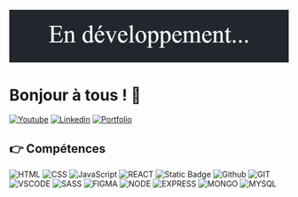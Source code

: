 ![banner](./banner_dark.png)

# Bonjour à tous ! 👋

<a href='http://bit.ly/3IzCeYf' target="_blank"><img alt='Youtube' src='https://img.shields.io/badge/YouTube-%23FF0000.svg?style=for-the-badge&logo=YouTube&logoColor=white'/></a>
<a href='https://www.linkedin.com/in/cyril-bourdon-6016042ba/' target="_blank"><img alt='Linkedin' src='https://img.shields.io/badge/Linkedin-blue?style=for-the-badge'/></a>
<a href='https://cyril-develop.fr/' target="_blank"><img alt='Portfolio' src='https://img.shields.io/badge/PORTFOLIO-%23263B40?style=for-the-badge'/></a>

## 👉 Compétences

![HTML](https://img.shields.io/badge/HTML-%23FFac45.svg?&style=for-the-badge&logo=html5&logoColor=white&color=orange)
![CSS](https://img.shields.io/badge/CSS-%23FFac45.svg?&style=for-the-badge&logo=css3&logoColor=white&color=blue)
![JavaScript](https://img.shields.io/badge/JAVASCRIPT-%23FFac45.svg?&style=for-the-badge&logo=javascript&logoColor=white&color=yellow)
![REACT](https://img.shields.io/badge/React-005C84?style=for-the-badge&logo=react&logoColor=white)
![Static Badge](https://img.shields.io/badge/Redux-purple?style=for-the-badge&logo=react)
![Github](http://img.shields.io/badge/github-%231877F2.svg?&style=for-the-badge&logo=github&logoColor=white&color=black)
![GIT](https://img.shields.io/badge/GIT-E44C30?style=for-the-badge&logo=git&logoColor=white)
![VSCODE](https://img.shields.io/badge/Visual_Studio_Code-0078D4?style=for-the-badge&logo=visual%20studio%20code&logoColor=white)
![SASS](https://img.shields.io/badge/Sass-CC6699?style=for-the-badge&logo=sass&logoColor=white)
![FIGMA](https://img.shields.io/badge/figma-%23F24E1E.svg?style=for-the-badge&logo=figma&logoColor=white)
![NODE](https://img.shields.io/badge/Node.js-43853D?style=for-the-badge&logo=node.js&logoColor=white)
![EXPRESS](https://img.shields.io/badge/Express.js-404D59?style=for-the-badge)
![MONGO](https://img.shields.io/badge/MongoDB-4EA94B?style=for-the-badge&logo=mongodb&logoColor=white)
![MYSQL](https://img.shields.io/badge/MySQL-005C84?style=for-the-badge&logo=mysql&logoColor=white)


